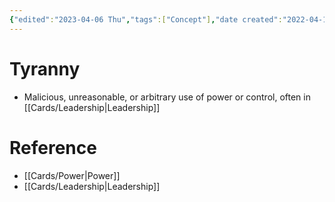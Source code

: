 ```yaml
---
{"edited":"2023-04-06 Thu","tags":["Concept"],"date created":"2022-04-12 Tue","dg-publish":true,"permalink":"/cards/tyranny/","dgPassFrontmatter":true}
---
```


# Tyranny

- Malicious, unreasonable, or arbitrary use of power or control, often in [[Cards/Leadership\|Leadership]]

# Reference

- [[Cards/Power\|Power]]
- [[Cards/Leadership\|Leadership]]